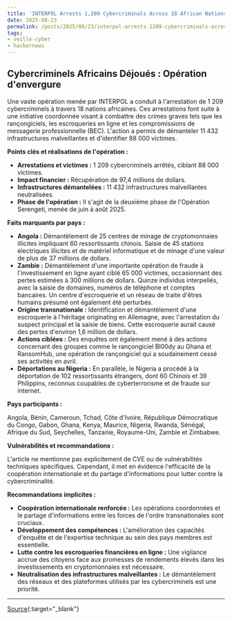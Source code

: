 ```yaml
---
title: 'INTERPOL Arrests 1,209 Cybercriminals Across 18 African Nations in Global Crackdown'
date: 2025-08-23
permalink: /posts/2025/08/23/interpol-arrests-1209-cybercriminals-across-18-african-nations-in-global-crackdown/
tags:
- veille-cyber
- hackernews
---
```

## Cybercriminels Africains Déjoués : Opération d'envergure

Une vaste opération menée par INTERPOL a conduit à l'arrestation de 1 209 cybercriminels à travers 18 nations africaines. Ces arrestations font suite à une initiative coordonnée visant à combattre des crimes graves tels que les rançongiciels, les escroqueries en ligne et les compromissions de messagerie professionnelle (BEC). L'action a permis de démanteler 11 432 infrastructures malveillantes et d'identifier 88 000 victimes.

**Points clés et réalisations de l'opération :**

*   **Arrestations et victimes :** 1 209 cybercriminels arrêtés, ciblant 88 000 victimes.
*   **Impact financier :** Récupération de 97,4 millions de dollars.
*   **Infrastructures démantelées :** 11 432 infrastructures malveillantes neutralisées.
*   **Phase de l'opération :** Il s'agit de la deuxième phase de l'Opération Serengeti, menée de juin à août 2025.

**Faits marquants par pays :**

*   **Angola :** Démantèlement de 25 centres de minage de cryptomonnaies illicites impliquant 60 ressortissants chinois. Saisie de 45 stations électriques illicites et de matériel informatique et de minage d'une valeur de plus de 37 millions de dollars.
*   **Zambie :** Démantèlement d'une importante opération de fraude à l'investissement en ligne ayant ciblé 65 000 victimes, occasionnant des pertes estimées à 300 millions de dollars. Quinze individus interpellés, avec la saisie de domaines, numéros de téléphone et comptes bancaires. Un centre d'escroquerie et un réseau de traite d'êtres humains présumé ont également été perturbés.
*   **Origine transnationale :** Identification et démantèlement d'une escroquerie à l'héritage originating en Allemagne, avec l'arrestation du suspect principal et la saisie de biens. Cette escroquerie aurait causé des pertes d'environ 1,6 million de dollars.
*   **Actions ciblées :** Des enquêtes ont également mené à des actions concernant des groupes comme le rançongiciel Bl00dy au Ghana et RansomHub, une opération de rançongiciel qui a soudainement cessé ses activités en avril.
*   **Déportations au Nigeria :** En parallèle, le Nigeria a procédé à la déportation de 102 ressortissants étrangers, dont 60 Chinois et 39 Philippins, reconnus coupables de cyberterrorisme et de fraude sur internet.

**Pays participants :**

Angola, Bénin, Cameroun, Tchad, Côte d'Ivoire, République Démocratique du Congo, Gabon, Ghana, Kenya, Maurice, Nigeria, Rwanda, Sénégal, Afrique du Sud, Seychelles, Tanzanie, Royaume-Uni, Zambie et Zimbabwe.

**Vulnérabilités et recommandations :**

L'article ne mentionne pas explicitement de CVE ou de vulnérabilités techniques spécifiques. Cependant, il met en évidence l'efficacité de la coopération internationale et du partage d'informations pour lutter contre la cybercriminalité.

**Recommandations implicites :**

*   **Coopération internationale renforcée :** Les opérations coordonnées et le partage d'informations entre les forces de l'ordre transnationales sont cruciaux.
*   **Développement des compétences :** L'amélioration des capacités d'enquête et de l'expertise technique au sein des pays membres est essentielle.
*   **Lutte contre les escroqueries financières en ligne :** Une vigilance accrue des citoyens face aux promesses de rendements élevés dans les investissements en cryptomonnaies est nécessaire.
*   **Neutralisation des infrastructures malveillantes :** Le démantèlement des réseaux et des plateformes utilisés par les cybercriminels est une priorité.

---
[Source](https://thehackernews.com/2025/08/interpol-arrests-1209-cybercriminals.html){:target="_blank"}
